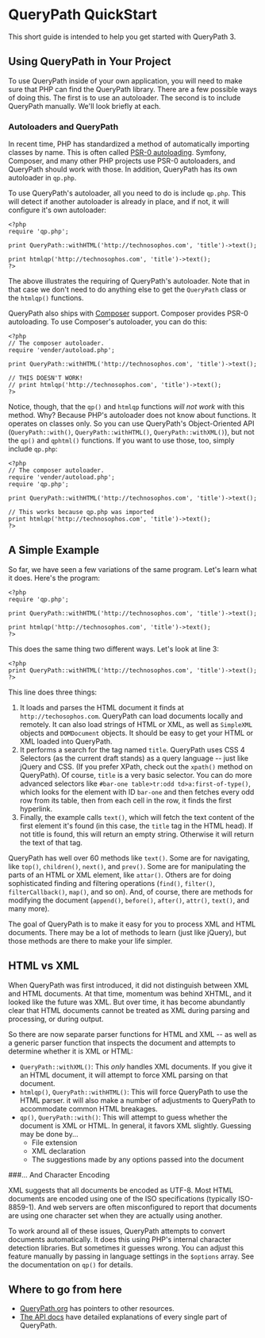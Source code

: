 # QueryPath QuickStart

This short guide is intended to help you get started with QueryPath 3.

## Using QueryPath in Your Project

To use QueryPath inside of your own application, you will need to make sure that PHP can find the QueryPath library. There are a few possible ways of doing this. The first is to use an autoloader. The second is to include QueryPath manually. We'll look briefly at each.

### Autoloaders and QueryPath

In recent time, PHP has standardized a method of automatically importing classes by name. This is often called [PSR-0 autoloading](https://github.com/php-fig/fig-standards/blob/master/accepted/PSR-0.md). Symfony, Composer, and many other PHP projects use PSR-0 autoloaders, and QueryPath should work with those. In addition, QueryPath has its own autoloader in `qp.php`.

To use QueryPath's autoloader, all you need to do is include `qp.php`. This will detect if another autoloader is already in place, and if not, it will configure it's own autoloader:

```{php}
<?php
require 'qp.php';

print QueryPath::withHTML('http://technosophos.com', 'title')->text();

print htmlqp('http://technosophos.com', 'title')->text();
?>
```

The above illustrates the requiring of QueryPath's autoloader. Note that in that case we don't need to do anything else to get the `QueryPath` class or the `htmlqp()` functions.

QueryPath also ships with [Composer](http://getcomposer.org) support. Composer provides PSR-0 autoloading. To use Composer's autoloader, you can do this:

```{php}
<?php
// The composer autoloader.
require 'vender/autoload.php';

print QueryPath::withHTML('http://technosophos.com', 'title')->text();

// THIS DOESN'T WORK!
// print htmlqp('http://technosophos.com', 'title')->text();
?>
```

Notice, though, that the `qp()` and `htmlqp` functions *will not work* with this method. Why? Because PHP's autoloader does not know about functions. It operates on classes only. So you can use QueryPath's Object-Oriented API (`QueryPath::with()`, `QueryPath::withHTML()`, `QueryPath::withXML()`), but not the `qp()` and `qphtml()` functions. If you want to use those, too, simply include `qp.php`:

```{php}
<?php
// The composer autoloader.
require 'vender/autoload.php';
require 'qp.php';

print QueryPath::withHTML('http://technosophos.com', 'title')->text();

// This works because qp.php was imported
print htmlqp('http://technosophos.com', 'title')->text();
?>
```

## A Simple Example

So far, we have seen a few variations of the same program. Let's learn what it does. Here's the program:

```{php}
<?php
require 'qp.php';

print QueryPath::withHTML('http://technosophos.com', 'title')->text();

print htmlqp('http://technosophos.com', 'title')->text();
?>
```

This does the same thing two different ways. Let's look at line 3:

```{php}
<?php
print QueryPath::withHTML('http://technosophos.com', 'title')->text();
?>
```

This line does three things:

1. It loads and parses the HTML document it finds at `http://techosophos.com`. QueryPath can load documents locally and remotely. It can also load strings of HTML or XML, as well as `SimpleXML` objects and `DOMDocument` objects. It should be easy to get your HTML or XML loaded into QueryPath.
2. It performs a search for the tag named `title`. QueryPath uses CSS 4 Selectors (as the current draft stands) as a query language -- just like jQuery and CSS. (If you prefer XPath, check out the `xpath()` method on QueryPath). Of course, `title` is a very basic selector. You can do more advanced selectors like `#bar-one table>tr:odd td>a:first-of-type()`, which looks for the element with ID `bar-one` and then fetches every odd row from its table, then from each cell in the row, it finds the first hyperlink.
3. Finally, the example calls `text()`, which will fetch the text content of the first element it's found (in this case, the `title` tag in the HTML head). If not title is found, this will return an empty string. Otherwise it will return the text of that tag.

QueryPath has well over 60 methods like `text()`. Some are for navigating, like `top()`, `children()`, `next()`, and `prev()`. Some are for manipulating the parts of an HTML or XML element, like `attar()`. Others are for doing sophisticated finding and filtering operations (`find()`, `filter()`, `filterCallback()`, `map()`, and so on). And, of course, there are methods for modifying the document (`append()`, `before()`, `after()`, `attr()`, `text()`, and many more).

The goal of QueryPath is to make it easy for you to process XML and HTML documents. There may be a lot of methods to learn (just like jQuery), but those methods are there to make your life simpler.

## HTML vs XML

When QueryPath was first introduced, it did not distinguish between XML and HTML documents. At that time, momentum was behind XHTML, and it looked like the future was XML. But over time, it has become abundantly clear that HTML documents cannot be treated as XML during parsing and processing, or during output.

So there are now separate parser functions for HTML and XML -- as well as a generic parser function that inspects the document and attempts to determine whether it is XML or HTML:

* `QueryPath::withXML()`: This *only* handles XML documents. If you give it an HTML document, it will attempt to force XML parsing on that document.
* `htmlqp()`, `QueryPath::withHTML()`: This will force QueryPath to use the HTML parser. it will also make a number of adjustments to QueryPath to accommodate common HTML breakages.
* `qp()`, `QueryPath::with()`: This will attempt to guess whether the document is XML or HTML. In general, it favors XML slightly. Guessing may be done by… 
	- File extension
	- XML declaration
	- The suggestions made by any options passed into the document

###… And Character Encoding

XML suggests that all documents be encoded as UTF-8. Most HTML documents are encoded using one of the ISO specifications (typically ISO-8859-1). And web servers are often misconfigured to report that documents are using one character set when they are actually using another.

To work around all of these issues, QueryPath attempts to convert documents automatically. It does this using PHP's internal character detection libraries. But sometimes it guesses wrong. You can adjust this feature manually by passing in language settings in the `$options` array. See the documentation on `qp()` for details.


## Where to go from here

* [QueryPath.org](http://querypath.org) has pointers to other resources.
* [The API docs](http://api.querypath.org) have detailed explanations of every single part of QueryPath.

	